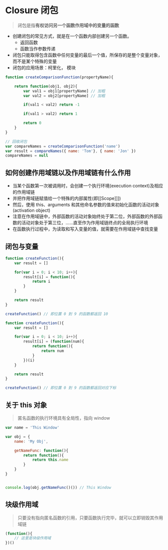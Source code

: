 # Closure 闭包

> 闭包是指**有权访问另一个函数作用域中的变量的函数**

- 创建闭包的常见方式，就是在一个函数内部创建另一个函数。
  - 返回函数
  - 函数当作参数传递
- 闭包只能取得包含函数中任何变量的最后一个值，所保存的是整个变量对象，而不是某个特殊的变量
- 闭包的应用场景：柯里化， 模块

```JavaScript
function createComparisonFunction(propertyName){

    return function(obj1, obj2){
        var val1 = obj1[propertyName] // 加粗
        var val2 = obj2[propertyName] // 加粗

        if(val1 < val2) return -1

        if(val1 > val2) return 1

        return 0
    }
}

// 回收闭包
var compareNames = createComparisonFunction('name')
var result = compareNames({ name: 'Tom'}, { name: 'Jon' })
compareNames = null

```

## 如何创建作用域链以及作用域链有什么作用

- 当某个函数第一次被调用时，会创建一个执行环境(execution context)及相应的作用域链
- 并把作用域链赋值给一个特殊的内部属性(即[[Scope]]])
- 然后，使用 this、arguments 和其他命名参数的值来初始化函数的活动对象(activation object)
- 注意在作用域链中，外部函数的活动对象始终处于第二位，外部函数的外部函数的活动对象处于第三位，......直至作为作用域链终点的全局执行环境
- 在函数执行过程中，为读取和写入变量的值，就需要在作用域链中查找变量

## 闭包与变量

```JavaScript
function createFunction(){
    var result = []

    for(var i = 0; i < 10; i++){
        result[i] = function(){
            return i
        }
    }

    return result
}

createFunction() // 即位置 0 到 9 的函数都返回 10

```

```JavaScript
function createFunction(){
    var result = []

    for(var i = 0; i < 10; i++){
        result[i] = (function(num){
            return function(){
                return num
            }
        })(i)
    }

    return result
}

createFunction() // 即位置 0 到 9 的函数都返回对应下标

```

## 关于 this 对象

> 匿名函数的执行环境具有全局性，指向 window

```JavaScript
var name = 'This Window'

var obj = {
    name: 'My Obj',

    getNameFunc: function(){
        return function(){
            return this.name
        }
    }
}


console.log(obj.getNameFunc()()) // This Window

```

## 块级作用域

> 只要没有指向匿名函数的引用，只要函数执行完毕，就可以立即销毁其作用域链

```JavaScript
(function(){
    // 这里是块级作用域
})()

```
